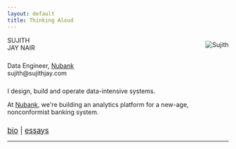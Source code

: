 ```yaml
---
layout: default
title: Thinking Aloud
---
```


<div class="col-md-3">
    <div id="picpad">
    <a href=""><img align="right" src ="https://pbs.twimg.com/profile_images/1044297926598696960/CD345Qsl_400x400.jpg" alt="Sujith" style=" margin-top: 10px; margin-left: 30px;"></a>
    </div>
</div>


<div class="col-md-offset-2 col-md-4">
      <div id="name">
	    <div class="semiboldtext">SUJITH</div>
	    <div class="boldtext">JAY NAIR</div>
      </div>
      <div id="title" style="margin-top: 1.5rem;">
        <div>Data Engineer, <a class="nodecor" href="https://www.nubank.com.br/">Nubank</a></div>
        <div id="email">sujith@sujithjay.com</div>
      </div>
</div>

<div class="row">
  <div class ="col-md-offset-2 col-md-7">
    <div id="overview" style="margin-top: 1.5rem;">
	    <p>I design, build and operate data-intensive systems.</p>
	    <p>At <a class="nodecor" href="https://www.nubank.com.br/">Nubank</a>, we're building an analytics platform for a new-age, nonconformist banking system.</p>
	    <p></p>
    </div>
    <div style="margin-top: 1.5rem; font-size: 1.2em;"><a href="/about">bio</a> | <a href="/essays">essays</a></div>
    <hr>
  </div>
</div>
